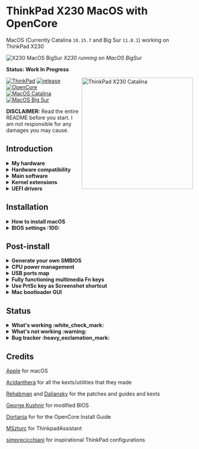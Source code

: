 # ThinkPad X230 MacOS with OpenCore

MacOS (Currently Catalina `10.15.7` and Big Sur `11.0.1`) working on ThinkPad X230

![X230 MacOS BigSur](https://raw.githubusercontent.com/banhbaoxamlan/X230-Hackintosh/master/Other/README%20Resources/x230-big-sur.jpg)
*X230 running on MacOS BigSur*

**Status: Work In Progress**


<img align="right" src="https://raw.githubusercontent.com/banhbaoxamlan/X230-Hackintosh/master/Other/README%20Resources/x230-catalina.png" alt="ThinkPad X230 Catalina" width="300"/>

[![ThinkPad](https://img.shields.io/badge/ThinkPad-X230-blue.svg)](https://psref.lenovo.com/syspool/Sys/PDF/withdrawnbook/ThinkPad_X230.pdf) [![release](https://img.shields.io/badge/Download-latest-brightgreen.svg)](https://github.com/banhbaoxamlan/X230-Hackintosh/releases/latest) [![OpenCore](https://img.shields.io/badge/OpenCore-0.6.3-blue.svg)](https://github.com/acidanthera/OpenCorePkg/releases/latest) [![MacOS Catalina](https://img.shields.io/badge/macOS-10.15.7-brightgreen.svg)](https://www.apple.com/macos/catalina/) [![MacOS Big Sur](https://img.shields.io/badge/macOS-11.0.1-purple.svg)](https://www.apple.com/macos/big-sur/)

**DISCLAIMER:** Read the entire README before you start. I am not responsible for any damages you may cause.

## Introduction

<details>

<summary><strong>My hardware</strong></summary>

| Specifications      | Detail                                      |
| :------------------ | :------------------------------------------ |
| Computer model      | Lenovo ThinkPad X230 (Type: 2325)           |
| Processor           | Intel Core i5-3380M (2C4T, 2.9/3.6Ghz, 3MB) |
| Memory              | Crucial 16GB DDR3L 1600MHz, dual-channel    |
| Hard Disk           | Samsung 860 Evo 250GB                       |
| Integrated Graphics | Intel HD Graphics 4000                      |
| Display             | 12.5" HD (1366x768)                         |
| Audio               | Realtek ALC3202 (Layout-id: `18`)           |
| Ethernet            | Intel 82579LM Gigabit Network Connection    |
| WIFI+BT             | AzureWave AW-CE123H (BCM94360HMB)           |
| Keyboard            | 7-row classic, multimedia Fn keys,          |
| Dock                | ThinkPad Mini Dock Plus Series 3            |

</details>

<details>

<summary><strong>Hardware compatibility</strong></summary>

This EFI will suit any X230 regardless of CPU model, amount of RAM, display resolution, and internal storage.

  1. Optional custom CPU Power Management guide (see below post-install)
  1. Modified
      - 1440p display models should change `NVRAM>>Add>>7C436110-AB2A-4BBB-A880-FE41995C9F82>>UIScale`: 2

</details>

<details>

<summary><strong>Main software</strong></summary>

| Component      | Version           |
| :------------- | :---------------- |
| MacOS Big Sur  | 11.0.1            |
| MacOS Catalina | 10.15.7           |
| OpenCore       | 0.6.3             |

</details>

<details>

<summary><strong>Kernel extensions</strong></summary>

| Kext                | Version |
| :------------------ | :------ |
| AirportBrcmFixup    | 2.1.1   |
| AppleALC            | 1.5.4   |
| BrcmPatchRAM        | 2.5.5   |
| EFICheckDisabler    | 0.5.0   |
| IntelMausi          | 1.0.4   |
| Lilu                | 1.4.9   |
| USBInjectAll        | 0.7.1   |
| VirtualSMC          | 1.1.8   |
| VoodooPS2Controller | 2.1.8   |
| WhateverGreen       | 1.4.4   |

</details>

<details>

<summary><strong>UEFI drivers</strong></summary>

| Driver          | Version           |
| :-------------- | :---------------- |
| HfsPlus.efi     | OcBinaryData      |
| OpenCanopy.efi  | OpenCorePkg 0.6.3 |
| OpenRuntime.efi | OpenCorePkg 0.6.3 |

</details>


## Installation

<details>

<summary><strong>How to install macOS</strong></summary>

To install macOS follow the guides provided by [Dortania](https://dortania.github.io/getting-started/)

Useful tools by [CorpNewt](https://github.com/corpnewt) and [headkaze](https://github.com/headkaze/Hackintool)

Complete EFI is available in the [releases](https://github.com/banhbaoxamlan/X230-Hackintosh/releases/latest) page

</details>

<details>

<summary><strong>BIOS settings :100:</strong></summary>

A simple method to install a modified BIOS is available [here](https://github.com/n4ru/1vyrain/) (no external programmer required).

| Main | Sub #1                                 | Sub #2 | Sub #3 | Setting |
| :------------ | :----------- | ------------- | ------------- | ------------- |
| Config | Network | Wake On Lan |  | Disabled |
|  | Serial ATA (SATA) | Mode |  | AHCI |
| Advanced | System Agent (SA) configuration | Graphics Configuration | DVMT Pre-Allocated | 128MB |
|  |  |  | DVMT Total Gfx Mem | MAX |
| Security | Security Chip |  |  | Disabled |
|  | Memory Protection | Execution Prevention |  | Enabled |
|  | Anti-Theft | Current Setting |  | Disabled |
|  |  | Computrace | Current Setting | Disabled |
|  | Secure Boot |  |  | Disabled |
| Startup | UEFI/Legacy Boot |  |  | UEFI Only |
|  |  | CSM Support |  | Disabled |

</details>

## Post-install

<details>

<summary><strong>Generate your own SMBIOS</strong></summary>

For setting up the SMBIOS info, use [GenSMBIOS](https://github.com/corpnewt/GenSMBIOS)

- Run GenSMBIOS, pick option 1 for downloading MacSerial and Option 3 for selecting out SMBIOS

  - MacBookPro10,2

- Open `Config.plist`, find PlatformInfo >> Generic

  - The `Serial` part gets copied to SystemSerialNumber.

  - The `Board Serial` part gets copied to MLB.

  - The `SmUUID` part gets copied to SystemUUID.

**Reminder that you want either an invalid serial or valid serial numbers but those not in use, you want to get a message back like: "Invalid Serial" or "Purchase Date not Validated"** [Apple Check Coverage](https://checkcoverage.apple.com/)

</details>

<details>

<summary><strong>CPU power management</strong></summary>

Recommended additional steps to improve battery life with optimized CPU power management:

- Open Terminal, copy and paste the following command:

  ```bash
  curl -o ~/ssdtPRGen.sh https://raw.githubusercontent.com/Piker-Alpha/ssdtPRGen.sh/master/ssdtPRGen.sh
  chmod +x ~/ssdtPRGen.sh
  ./ssdtPRGen.sh
  ```

- A customized `SSDT.aml` for your specific machine will now be in the directory **/Users/yourusername/Library/ssdtPRGen**

- Rename to `SSDT-PM.aml` , and copy to **EFI/OC/ACPI/**

- Open `Config.plist`, enable `ACPI>>Add>>SSDT-PM.aml`

- Reboot

</details>

<details>

<summary><strong>USB ports map</strong></summary>

If you are using different model and alternative kext from Other folder does not work for you. Try:

- [USBMap](https://github.com/corpnewt/USBMap)

- [Hackintool](https://github.com/headkaze/Hackintool)

</details>

<details>

<summary><strong>Fully functioning multimedia Fn keys</strong></summary>

- Download and install [ThinkpadAssistant](https://github.com/MSzturc/ThinkpadAssistant/releases)
- Open the app and check the `launch on login` option

</details>

<details>

<summary><strong>Use PrtSc key as Screenshot shortcut</strong></summary>

- Go under `SystemPreferences > Keyboard > Shortcuts > Screenshots`
- Click on `Screenshot and recording options` key map
- Press `PrtSc` on your keyboard (it should came out as `F13`)

</details>

<details>  
<summary><strong>Mac bootloader GUI</strong></summary>

- Download [Binary Resources](https://github.com/acidanthera/OcBinaryData) and [OpenCanopy.efi](https://github.com/acidanthera/OpenCorePkg/releases)
- Copy the [Resources folder](https://github.com/acidanthera/OcBinaryData) to `EFI/OC`
- Add OpenCanopy.efi to `EFI/OC/Drivers`
- Make these changes inside `config.plist`:
    - `Misc >> Boot >> PickerMode`: `External`
    - `Misc >> Boot >> PickerAttributes`:`1`
    - `UEFI >> Drivers` and add `OpenCanopy.efi`

</details>

## Status

<details>
<summary><strong>What's working :white_check_mark:</strong></summary>

- [x] Battery Percentage
- [x] Bluetooth
- [x] Brightness
- [x] Camera
- [x] CPU Power Management
- [x] Dock Support `ThinkPad UltraSeries 3`
- [x] GPU Intel HD 4000 Graphics QE/CI
- [x] Intel Ethernet
- [x] Keyboard `Volume and brightness hotkeys`
- [x] Sleep/Wake
- [x] Sound `Automatic headphone detection, mute, volume controls fully working`
- [x] Touchpad `1-4 fingers swipe works`
- [x] TrackPoint  `Works perfectly. Just like on Windows or Linux`
- [x] eGPU  (Thanks [lese9855](https://github.com/lese9855) have confirmed it [#11](https://github.com/banhbaoxamlan/X230-Hackintosh/issues/11))

</details>

<details>

<summary><strong>What's not working :warning:</strong></summary>

- [ ] Fingerprint Reader
- [ ] VGA
- [ ] SD Card Reader (Disable with `SSDT-SDC.aml`)

</details>

<details>

<summary><strong>Bug tracker :heavy_exclamation_mark:</strong></summary>

- [ ] Trackpoint not working after wake from sleep

</details>

## Credits

[Apple](https://www.apple.com) for macOS

[Acidanthera](https://github.com/acidanthera) for all the kexts/utilities that they made

[Rehabman](https://github.com/RehabMan) and [Daliansky](https://github.com/daliansky) for the patches and guides and kexts

[George Kushnir](https://github.com/n4ru) for modified BIOS

[Dortania](https://github.com/dortania) for for the OpenCore Install Guide

[MSzturc](https://github.com/MSzturc) for ThinkpadAssistant

[simprecicchiani](https://github.com/simprecicchiani) for inspirational ThinkPad configurations
